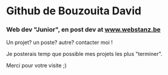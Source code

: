 # Github de Bouzouita David
### Web dev "Junior", en post dev at www.webstanz.be 
Un projet? un poste? autre? contacter moi ! 

Je posterais temp que possible mes projets les plus "terminer".

Merci pour votre visite ;)
